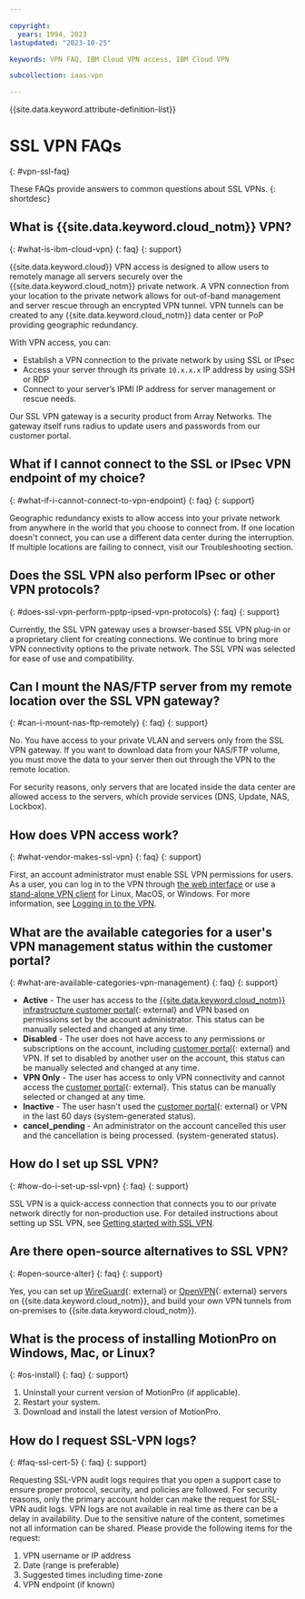 ```yaml
---

copyright:
  years: 1994, 2023
lastupdated: "2023-10-25"

keywords: VPN FAQ, IBM Cloud VPN access, IBM Cloud VPN

subcollection: iaas-vpn

---
```


{{site.data.keyword.attribute-definition-list}}

# SSL VPN FAQs
{: #vpn-ssl-faq}

These FAQs provide answers to common questions about SSL VPNs.
{: shortdesc}

## What is {{site.data.keyword.cloud_notm}} VPN?
{: #what-is-ibm-cloud-vpn}
{: faq}
{: support}

{{site.data.keyword.cloud}} VPN access is designed to allow users to remotely manage all servers securely over the {{site.data.keyword.cloud_notm}} private network. A VPN connection from your location to the private network allows for out-of-band management and server rescue through an encrypted VPN tunnel. VPN tunnels can be created to any {{site.data.keyword.cloud_notm}} data center or PoP providing geographic redundancy.

With VPN access, you can:

* Establish a VPN connection to the private network by using SSL or IPsec
* Access your server through its private `10.x.x.x` IP address by using SSH or RDP
* Connect to your server’s IPMI IP address for server management or rescue needs.

Our SSL VPN gateway is a security product from Array Networks. The gateway itself runs radius to update users and passwords from our customer portal.

## What if I cannot connect to the SSL or IPsec VPN endpoint of my choice?
{: #what-if-i-cannot-connect-to-vpn-endpoint}
{: faq}
{: support}

Geographic redundancy exists to allow access into your private network from anywhere in the world that you choose to connect from. If one location doesn't connect, you can use a different data center during the interruption. If multiple locations are failing to connect, visit our Troubleshooting section.

## Does the SSL VPN also perform IPsec or other VPN protocols?
{: #does-ssl-vpn-perform-pptp-ipsed-vpn-protocols}
{: faq}
{: support}

Currently, the SSL VPN gateway uses a browser-based SSL VPN plug-in or a proprietary client for creating connections. We continue to bring more VPN connectivity options to the private network. The SSL VPN was selected for ease of use and compatibility.

## Can I mount the NAS/FTP server from my remote location over the SSL VPN gateway?
{: #can-i-mount-nas-ftp-remotely}
{: faq}
{: support}

No. You have access to your private VLAN and servers only from the SSL VPN gateway. If you want to download data from your NAS/FTP volume, you must move the data to your server then out through the VPN to the remote location.

For security reasons, only servers that are located inside the data center are allowed access to the servers, which provide services (DNS, Update, NAS, Lockbox).

## How does VPN access work?
{: #what-vendor-makes-ssl-vpn}
{: faq}
{: support}

First, an account administrator must enable SSL VPN permissions for users. As a user, you can log in to the VPN through [the web interface](https://www.ibm.com/products/vpn-access) or use a [stand-alone VPN client](/docs/iaas-vpn?topic=iaas-vpn-standalone-vpn-clients) for Linux, MacOS, or Windows. For more information, see [Logging in to the VPN](/docs/iaas-vpn?topic=iaas-vpn-getting-started#login-to-the-vpn).

## What are the available categories for a user's VPN management status within the customer portal?
{: #what-are-available-categories-vpn-management}
{: faq}
{: support}

* **Active** - The user has access to the [{{site.data.keyword.cloud_notm}} infrastructure customer portal](https://control.softlayer.com/){: external} and VPN based on permissions set by the account administrator. This status can be manually selected and changed at any time.
* **Disabled** - The user does not have access to any permissions or subscriptions on the account, including [customer portal](https://control.softlayer.com/){: external} and VPN. If set to disabled by another user on the account, this status can be manually selected and changed at any time.
* **VPN Only** - The user has access to only VPN connectivity and cannot access the [customer portal](https://control.softlayer.com/){: external}. This status can be manually selected or changed at any time.
* **Inactive** - The user hasn't used the [customer portal](https://control.softlayer.com/){: external} or VPN in the last 60 days (system-generated status).
* **cancel_pending** - An administrator on the account cancelled this user and the cancellation is being processed. (system-generated status).

## How do I set up SSL VPN?
{: #how-do-i-set-up-ssl-vpn}
{: faq}
{: support}

SSL VPN is a quick-access connection that connects you to our private network directly for non-production use. For detailed instructions about setting up SSL VPN, see [Getting started with SSL VPN](/docs/iaas-vpn?topic=iaas-vpn-getting-started).

## Are there open-source alternatives to SSL VPN?
{: #open-source-alter}
{: faq}
{: support}

Yes, you can set up [WireGuard](https://www.wireguard.com/){: external} or [OpenVPN](https://openvpn.net/){: external} servers on {{site.data.keyword.cloud_notm}}, and build your own VPN tunnels from on-premises to {{site.data.keyword.cloud_notm}}.

## What is the process of installing MotionPro on Windows, Mac, or Linux?
{: #os-install}
{: faq}
{: support}

1. Uninstall your current version of MotionPro (if applicable).
1. Restart your system.
1. Download and install the latest version of MotionPro.

## How do I request SSL-VPN logs?
{: #faq-ssl-cert-5}
{: faq}
{: support}

Requesting SSL-VPN audit logs requires that you open a support case to ensure proper protocol, security, and policies are followed. For security reasons, only the primary account holder can make the request for SSL-VPN audit logs. VPN logs are not available in real time as there can be a delay in availability. Due to the sensitive nature of the content, sometimes not all information can be shared. Please provide the following items for the request:

1) VPN username or IP address
2) Date (range is preferable)
3) Suggested times including time-zone
4) VPN endpoint (if known)
